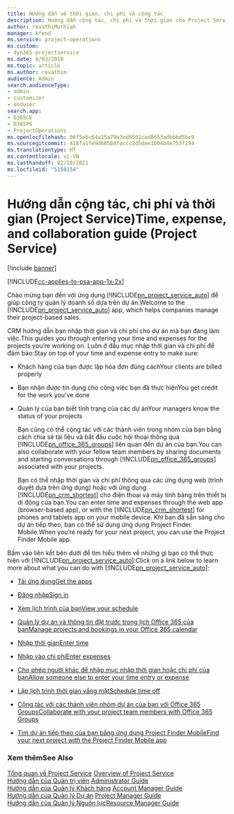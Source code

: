 ```yaml
---
title: Hướng dẫn về thời gian, chi phí và cộng tác
description: Hướng dẫn cộng tác, chi phí và thời gian cho Project Service
author: revathiMuthiah
manager: kfend
ms.service: project-operations
ms.custom:
- dyn365-projectservice
ms.date: 8/03/2018
ms.topic: article
ms.author: revathim
audience: Admin
search.audienceType:
- admin
- customizer
- enduser
search.app:
- D365CE
- D365PS
- ProjectOperations
ms.openlocfilehash: 06f5e6c64a15a79a3ed6501cad8653adbbbd5be9
ms.sourcegitcommit: 418fa1fe9d605b8faccc2d5dee1b04b4e753f194
ms.translationtype: HT
ms.contentlocale: vi-VN
ms.lasthandoff: 02/10/2021
ms.locfileid: "5150154"
---
```

# <a name="time-expense-and-collaboration-guide-project-service"></a><span data-ttu-id="f7bc1-103">Hướng dẫn cộng tác, chi phí và thời gian (Project Service)</span><span class="sxs-lookup"><span data-stu-id="f7bc1-103">Time, expense, and collaboration guide (Project Service)</span></span>

[!include [banner](../includes/psa-now-project-operations.md)]

[!INCLUDE[cc-applies-to-psa-app-1x-2x](../includes/cc-applies-to-psa-app-1x-2x.md)]

<span data-ttu-id="f7bc1-104">Chào mừng bạn đến với ứng dụng [!INCLUDE[pn_project_service_auto](../includes/pn-project-service-auto.md)] để giúp công ty quản lý doanh số dựa trên dự án.</span><span class="sxs-lookup"><span data-stu-id="f7bc1-104">Welcome to the [!INCLUDE[pn_project_service_auto](../includes/pn-project-service-auto.md)] app, which helps companies manage their project-based sales.</span></span> 
  
 <span data-ttu-id="f7bc1-105">CRM hướng dẫn bạn nhập thời gian và chi phí cho dự án mà bạn đang làm việc.</span><span class="sxs-lookup"><span data-stu-id="f7bc1-105">This guides you through entering your time and expenses for the projects you’re working on.</span></span> <span data-ttu-id="f7bc1-106">Luôn ở đầu mục nhập thời gian và chi phí để đảm bảo:</span><span class="sxs-lookup"><span data-stu-id="f7bc1-106">Stay on top of your time and expense entry to make sure:</span></span>  
  
- <span data-ttu-id="f7bc1-107">Khách hàng của bạn được lập hóa đơn đúng cách</span><span class="sxs-lookup"><span data-stu-id="f7bc1-107">Your clients are billed properly</span></span>  
  
- <span data-ttu-id="f7bc1-108">Bạn nhận được tín dụng cho công việc bạn đã thực hiện</span><span class="sxs-lookup"><span data-stu-id="f7bc1-108">You get credit for the work you’ve done</span></span>  
  
- <span data-ttu-id="f7bc1-109">Quản lý của bạn biết tình trạng của các dự án</span><span class="sxs-lookup"><span data-stu-id="f7bc1-109">Your managers know the status of your projects</span></span>  
  
  <span data-ttu-id="f7bc1-110">Bạn cũng có thể cộng tác với các thành viên trong nhóm của bạn bằng cách chia sẻ tài liệu và bắt đầu cuộc hội thoại thông qua [!INCLUDE[pn_office_365_groups](../includes/pn-office-365-groups.md)] liên quan đến dự án của bạn.</span><span class="sxs-lookup"><span data-stu-id="f7bc1-110">You can also collaborate with your fellow team members by sharing documents and starting conversations through [!INCLUDE[pn_office_365_groups](../includes/pn-office-365-groups.md)] associated with your projects.</span></span>  
  
  <span data-ttu-id="f7bc1-111">Bạn có thể nhập thời gian và chi phí thông qua các ứng dụng web (trình duyệt dựa trên ứng dụng) hoặc với ứng dụng [!INCLUDE[pn_crm_shortest](../includes/pn-crm-shortest.md)] cho điện thoại và máy tính bảng trên thiết bị di động của bạn.</span><span class="sxs-lookup"><span data-stu-id="f7bc1-111">You can enter time and expenses through the web app (browser-based app), or with the [!INCLUDE[pn_crm_shortest](../includes/pn-crm-shortest.md)] for phones and tablets app on your mobile device.</span></span> <span data-ttu-id="f7bc1-112">Khi bạn đã sẵn sàng cho dự án tiếp theo, bạn có thể sử dụng ứng dụng Project Finder Mobile.</span><span class="sxs-lookup"><span data-stu-id="f7bc1-112">When you’re ready for your next project, you can use the Project Finder Mobile app.</span></span>  
  
<span data-ttu-id="f7bc1-113">Bấm vào liên kết bên dưới để tìm hiểu thêm về những gì bạn có thể thực hiện với [!INCLUDE[pn_project_service_auto](../includes/pn-project-service-auto.md)]:</span><span class="sxs-lookup"><span data-stu-id="f7bc1-113">Click on a link below to learn more about what you can do with [!INCLUDE[pn_project_service_auto](../includes/pn-project-service-auto.md)]:</span></span>  
  
-   [<span data-ttu-id="f7bc1-114">Tải ứng dụng</span><span class="sxs-lookup"><span data-stu-id="f7bc1-114">Get the apps</span></span>](../psa/get-apps.md)  
  
-   [<span data-ttu-id="f7bc1-115">Đăng nhập</span><span class="sxs-lookup"><span data-stu-id="f7bc1-115">Sign in</span></span>](../psa/sign-in.md)  
  
-   [<span data-ttu-id="f7bc1-116">Xem lịch trình của bạn</span><span class="sxs-lookup"><span data-stu-id="f7bc1-116">View your schedule</span></span>](../psa/view-schedule.md)  
  
-   [<span data-ttu-id="f7bc1-117">Quản lý dự án và thông tin đặt trước trong lịch Office 365 của bạn</span><span class="sxs-lookup"><span data-stu-id="f7bc1-117">Manage projects and bookings in your Office 365 calendar</span></span>](../psa/manage-project-bookings-office-365-calendar.md)  
  
-   [<span data-ttu-id="f7bc1-118">Nhập thời gian</span><span class="sxs-lookup"><span data-stu-id="f7bc1-118">Enter time</span></span>](../psa/enter-time.md)  
  
-   [<span data-ttu-id="f7bc1-119">Nhập vào chi phí</span><span class="sxs-lookup"><span data-stu-id="f7bc1-119">Enter expenses</span></span>](../psa/enter-expenses.md)  
  
-   [<span data-ttu-id="f7bc1-120">Cho phép người khác để nhập mục nhập thời gian hoặc chi phí của bạn</span><span class="sxs-lookup"><span data-stu-id="f7bc1-120">Allow someone else to enter your time entry or expense</span></span>](../psa/allow-someone-else-enter-time-entry-expense.md)  
  
-   [<span data-ttu-id="f7bc1-121">Lập lịch trình thời gian vắng mặt</span><span class="sxs-lookup"><span data-stu-id="f7bc1-121">Schedule time off</span></span>](../psa/schedule-time-off.md)  
  
-   [<span data-ttu-id="f7bc1-122">Cộng tác với các thành viên nhóm dự án của bạn với Office 365 Groups</span><span class="sxs-lookup"><span data-stu-id="f7bc1-122">Collaborate with your project team members with Office 365 Groups</span></span>](../psa/collaborate-project-team-members-office-365-groups.md)  
  
-   [<span data-ttu-id="f7bc1-123">Tìm dự án tiếp theo của bạn bằng ứng dụng Project Finder Mobile</span><span class="sxs-lookup"><span data-stu-id="f7bc1-123">Find your next project with the Project Finder Mobile app</span></span>](../psa/find-next-project-finder-mobile-app.md)  
  
### <a name="see-also"></a><span data-ttu-id="f7bc1-124">Xem thêm</span><span class="sxs-lookup"><span data-stu-id="f7bc1-124">See Also</span></span>  
 <span data-ttu-id="f7bc1-125">[Tổng quan về Project Service](../psa/overview.md) </span><span class="sxs-lookup"><span data-stu-id="f7bc1-125">[Overview of Project Service](../psa/overview.md) </span></span>  
 <span data-ttu-id="f7bc1-126">[Hướng dẫn của Quản trị viên](../psa/admin-guide.md) </span><span class="sxs-lookup"><span data-stu-id="f7bc1-126">[Administrator Guide](../psa/admin-guide.md) </span></span>  
 <span data-ttu-id="f7bc1-127">[Hướng dẫn của Quản lý Khách hàng](../psa/account-manager-guide.md) </span><span class="sxs-lookup"><span data-stu-id="f7bc1-127">[Account Manager Guide](../psa/account-manager-guide.md) </span></span>  
 <span data-ttu-id="f7bc1-128">[Hướng dẫn của Quản lý Dự án](../psa/project-manager-guide.md) </span><span class="sxs-lookup"><span data-stu-id="f7bc1-128">[Project Manager Guide](../psa/project-manager-guide.md) </span></span>  
 [<span data-ttu-id="f7bc1-129">Hướng dẫn của Quản lý Nguồn lực</span><span class="sxs-lookup"><span data-stu-id="f7bc1-129">Resource Manager Guide</span></span>](../psa/resource-manager-guide.md)   
